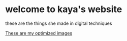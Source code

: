 # welcome to kaya's website
these are the things she made in digital techniques
<!DOCTYPE html>
<html>
<body>
<a href="file:///Users/kayaabramson/OneDrive%20-%20The%20Cooper%20Union%20for%20the%20Advancement%20of%20Science%20and%20Art/Digital%20techniques/optimizedimage2.jpg""file:///Users/kayaabramson/OneDrive%20-%20The%20Cooper%20Union%20for%20the%20Advancement%20of%20Science%20and%20Art/Digital%20techniques/optimizedimage1.jpg">These are my optimized images</a>


</html>
